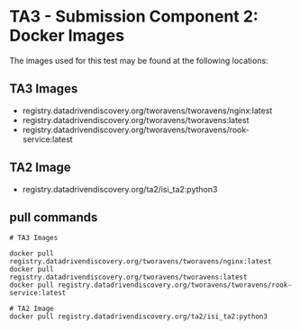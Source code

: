 # TA3 - Submission Component 2: Docker Images

The images used for this test may be found at the following locations:

## TA3 Images

 - registry.datadrivendiscovery.org/tworavens/tworavens/nginx:latest
 - registry.datadrivendiscovery.org/tworavens/tworavens:latest
 - registry.datadrivendiscovery.org/tworavens/tworavens/rook-service:latest

## TA2 Image

 - registry.datadrivendiscovery.org/ta2/isi_ta2:python3

## pull commands

```
# TA3 Images

docker pull registry.datadrivendiscovery.org/tworavens/tworavens/nginx:latest
docker pull registry.datadrivendiscovery.org/tworavens/tworavens:latest
docker pull registry.datadrivendiscovery.org/tworavens/tworavens/rook-service:latest

# TA2 Image
docker pull registry.datadrivendiscovery.org/ta2/isi_ta2:python3
```